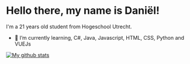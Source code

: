 # Hello there, my name is Daniël!
  I'm a 21 years old student from Hogeschool Utrecht.
- 🌱 I’m currently learning, C#, Java, Javascript, HTML, CSS, Python and VUEJs

[![My github stats](https://github-readme-stats.vercel.app/api?username=dlankheet)](https://github.com/anuraghazra/github-readme-stats)
